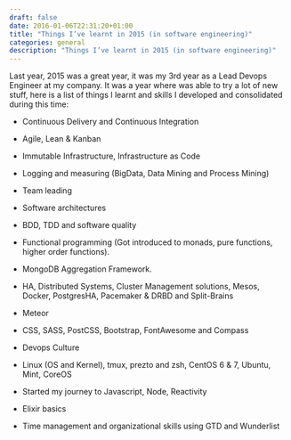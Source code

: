 ```yaml
--- 
draft: false
date: 2016-01-06T22:31:20+01:00
title: "Things I’ve learnt in 2015 (in software engineering)"
categories: general
description: "Things I’ve learnt in 2015 (in software engineering)"
---
```


Last year, 2015 was a great year, it was my 3rd year as a Lead Devops Engineer at my company. It was a year where was able to try a lot of new stuff, here is a list of things I learnt and skills I developed and consolidated during this time:

* Continuous Delivery and Continuous Integration

* Agile, Lean & Kanban

* Immutable Infrastructure, Infrastructure as Code

* Logging and measuring (BigData, Data Mining and Process Mining)

* Team leading

* Software architectures

* BDD, TDD and software quality

* Functional programming (Got introduced to monads, pure functions, higher order functions).

* MongoDB Aggregation Framework.

* HA, Distributed Systems, Cluster Management solutions, Mesos, Docker, PostgresHA, Pacemaker & DRBD and Split-Brains

* Meteor

* CSS, SASS, PostCSS, Bootstrap, FontAwesome and Compass

* Devops Culture

* Linux (OS and Kernel), tmux, prezto and zsh, CentOS 6 & 7, Ubuntu, Mint, CoreOS

* Started my journey to Javascript, Node, Reactivity

* Elixir basics

* Time management and organizational skills using GTD and Wunderlist
